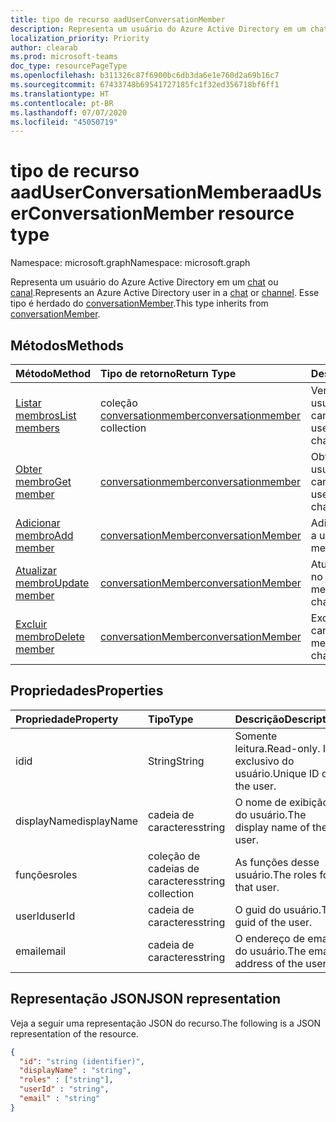 ```yaml
---
title: tipo de recurso aadUserConversationMember
description: Representa um usuário do Azure Active Directory em um chat ou canal.
localization_priority: Priority
author: clearab
ms.prod: microsoft-teams
doc_type: resourcePageType
ms.openlocfilehash: b311326c87f6900bc6db3da6e1e760d2a69b16c7
ms.sourcegitcommit: 67433748b69541727185fc1f32ed356718bf6ff1
ms.translationtype: HT
ms.contentlocale: pt-BR
ms.lasthandoff: 07/07/2020
ms.locfileid: "45050719"
---
```

# <a name="aaduserconversationmember-resource-type"></a><span data-ttu-id="1c86b-103">tipo de recurso aadUserConversationMember</span><span class="sxs-lookup"><span data-stu-id="1c86b-103">aadUserConversationMember resource type</span></span>

<span data-ttu-id="1c86b-104">Namespace: microsoft.graph</span><span class="sxs-lookup"><span data-stu-id="1c86b-104">Namespace: microsoft.graph</span></span>

<span data-ttu-id="1c86b-105">Representa um usuário do Azure Active Directory em um [chat](chat.md) ou [canal](channel.md).</span><span class="sxs-lookup"><span data-stu-id="1c86b-105">Represents an Azure Active Directory user in a [chat](chat.md) or [channel](channel.md).</span></span> <span data-ttu-id="1c86b-106">Esse tipo é herdado do [conversationMember](conversationmember.md).</span><span class="sxs-lookup"><span data-stu-id="1c86b-106">This type inherits from [conversationMember](conversationmember.md).</span></span>

## <a name="methods"></a><span data-ttu-id="1c86b-107">Métodos</span><span class="sxs-lookup"><span data-stu-id="1c86b-107">Methods</span></span>

| <span data-ttu-id="1c86b-108">Método</span><span class="sxs-lookup"><span data-stu-id="1c86b-108">Method</span></span>       | <span data-ttu-id="1c86b-109">Tipo de retorno</span><span class="sxs-lookup"><span data-stu-id="1c86b-109">Return Type</span></span>  |<span data-ttu-id="1c86b-110">Descrição</span><span class="sxs-lookup"><span data-stu-id="1c86b-110">Description</span></span>|
|:---------------|:--------|:----------|
|[<span data-ttu-id="1c86b-111">Listar membros</span><span class="sxs-lookup"><span data-stu-id="1c86b-111">List members</span></span>](../api/conversationmember-list.md) | <span data-ttu-id="1c86b-112">coleção [conversationmember](conversationmember.md)</span><span class="sxs-lookup"><span data-stu-id="1c86b-112">[conversationmember](conversationmember.md) collection</span></span> | <span data-ttu-id="1c86b-113">Ver a lista de todos os usuários no chat ou canal.</span><span class="sxs-lookup"><span data-stu-id="1c86b-113">Get the list of all users in the chat or channel.</span></span>|
|[<span data-ttu-id="1c86b-114">Obter membro</span><span class="sxs-lookup"><span data-stu-id="1c86b-114">Get member</span></span>](../api/conversationmember-get.md) | [<span data-ttu-id="1c86b-115">conversationmember</span><span class="sxs-lookup"><span data-stu-id="1c86b-115">conversationmember</span></span>](conversationmember.md) | <span data-ttu-id="1c86b-116">Obter um único usuário no chat ou canal.</span><span class="sxs-lookup"><span data-stu-id="1c86b-116">Get a single user in the chat or channel.</span></span>|
|[<span data-ttu-id="1c86b-117">Adicionar membro</span><span class="sxs-lookup"><span data-stu-id="1c86b-117">Add member</span></span>](../api/conversationmember-add.md) | [<span data-ttu-id="1c86b-118">conversationMember</span><span class="sxs-lookup"><span data-stu-id="1c86b-118">conversationMember</span></span>](conversationmember.md)| <span data-ttu-id="1c86b-119">Adicionar um membro a um canal.</span><span class="sxs-lookup"><span data-stu-id="1c86b-119">Add a member to a channel.</span></span>|
|[<span data-ttu-id="1c86b-120">Atualizar membro</span><span class="sxs-lookup"><span data-stu-id="1c86b-120">Update member</span></span>](../api/conversationmember-update.md) | [<span data-ttu-id="1c86b-121">conversationMember</span><span class="sxs-lookup"><span data-stu-id="1c86b-121">conversationMember</span></span>](conversationmember.md)| <span data-ttu-id="1c86b-122">Atualizar um membro no canal.</span><span class="sxs-lookup"><span data-stu-id="1c86b-122">Update a member in the channel.</span></span>|
|[<span data-ttu-id="1c86b-123">Excluir membro</span><span class="sxs-lookup"><span data-stu-id="1c86b-123">Delete member</span></span>](../api/conversationmember-delete.md) | [<span data-ttu-id="1c86b-124">conversationMember</span><span class="sxs-lookup"><span data-stu-id="1c86b-124">conversationMember</span></span>](conversationmember.md)| <span data-ttu-id="1c86b-125">Excluir um membro do canal.</span><span class="sxs-lookup"><span data-stu-id="1c86b-125">Delete a member from the channel.</span></span>|

## <a name="properties"></a><span data-ttu-id="1c86b-126">Propriedades</span><span class="sxs-lookup"><span data-stu-id="1c86b-126">Properties</span></span>

| <span data-ttu-id="1c86b-127">Propriedade</span><span class="sxs-lookup"><span data-stu-id="1c86b-127">Property</span></span>   | <span data-ttu-id="1c86b-128">Tipo</span><span class="sxs-lookup"><span data-stu-id="1c86b-128">Type</span></span> |<span data-ttu-id="1c86b-129">Descrição</span><span class="sxs-lookup"><span data-stu-id="1c86b-129">Description</span></span>|
|:---------------|:--------|:----------|
|<span data-ttu-id="1c86b-130">id</span><span class="sxs-lookup"><span data-stu-id="1c86b-130">id</span></span>|<span data-ttu-id="1c86b-131">String</span><span class="sxs-lookup"><span data-stu-id="1c86b-131">String</span></span>| <span data-ttu-id="1c86b-132">Somente leitura.</span><span class="sxs-lookup"><span data-stu-id="1c86b-132">Read-only.</span></span> <span data-ttu-id="1c86b-133">ID exclusivo do usuário.</span><span class="sxs-lookup"><span data-stu-id="1c86b-133">Unique ID of the user.</span></span>|
|<span data-ttu-id="1c86b-134">displayName</span><span class="sxs-lookup"><span data-stu-id="1c86b-134">displayName</span></span>| <span data-ttu-id="1c86b-135">cadeia de caracteres</span><span class="sxs-lookup"><span data-stu-id="1c86b-135">string</span></span> | <span data-ttu-id="1c86b-136">O nome de exibição do usuário.</span><span class="sxs-lookup"><span data-stu-id="1c86b-136">The display name of the user.</span></span> |
|<span data-ttu-id="1c86b-137">funções</span><span class="sxs-lookup"><span data-stu-id="1c86b-137">roles</span></span>| <span data-ttu-id="1c86b-138">coleção de cadeias de caracteres</span><span class="sxs-lookup"><span data-stu-id="1c86b-138">string collection</span></span> | <span data-ttu-id="1c86b-139">As funções desse usuário.</span><span class="sxs-lookup"><span data-stu-id="1c86b-139">The roles for that user.</span></span> |
|<span data-ttu-id="1c86b-140">userId</span><span class="sxs-lookup"><span data-stu-id="1c86b-140">userId</span></span>| <span data-ttu-id="1c86b-141">cadeia de caracteres</span><span class="sxs-lookup"><span data-stu-id="1c86b-141">string</span></span> | <span data-ttu-id="1c86b-142">O guid do usuário.</span><span class="sxs-lookup"><span data-stu-id="1c86b-142">The guid of the user.</span></span> |
|<span data-ttu-id="1c86b-143">email</span><span class="sxs-lookup"><span data-stu-id="1c86b-143">email</span></span>| <span data-ttu-id="1c86b-144">cadeia de caracteres</span><span class="sxs-lookup"><span data-stu-id="1c86b-144">string</span></span>  | <span data-ttu-id="1c86b-145">O endereço de email do usuário.</span><span class="sxs-lookup"><span data-stu-id="1c86b-145">The email address of the user.</span></span> |

## <a name="json-representation"></a><span data-ttu-id="1c86b-146">Representação JSON</span><span class="sxs-lookup"><span data-stu-id="1c86b-146">JSON representation</span></span>

<span data-ttu-id="1c86b-147">Veja a seguir uma representação JSON do recurso.</span><span class="sxs-lookup"><span data-stu-id="1c86b-147">The following is a JSON representation of the resource.</span></span>

<!-- {
  "blockType": "resource",
  "baseType": "microsoft.graph.entity",
  "@odata.type": "microsoft.graph.aadUserConversationMember"
}-->

```json
{
  "id": "string (identifier)",
  "displayName" : "string",
  "roles" : ["string"],
  "userId" : "string",
  "email" : "string"
}

```

<!-- uuid: 8fcb5dbc-d5aa-4681-8e31-b001d5168d79
2015-10-25 14:57:30 UTC -->
<!--
{
  "type": "#page.annotation",
  "description": "aadUserConversationMember",
  "keywords": "",
  "section": "documentation",
  "tocPath": "",
  "suppressions": []
}
-->
